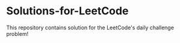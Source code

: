 # Solutions-for-LeetCode
This repository contains solution for the LeetCode's daily challenge problem!
